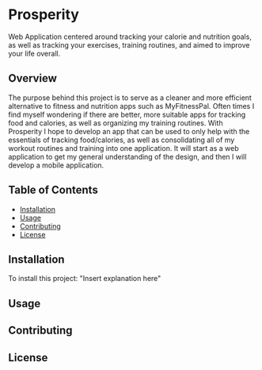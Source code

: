 # Prosperity
Web Application centered around tracking your calorie and nutrition goals, as well as tracking your exercises, 
training routines, and aimed to improve your life overall.

## Overview
The purpose behind this project is to serve as a cleaner and more efficient alternative to fitness and nutrition apps such as MyFitnessPal.
Often times I find myself wondering if there are better, more suitable apps for tracking food and calories, as well as organizing my training routines.
With Prosperity I hope to develop an app that can be used to only help with the essentials of tracking food/calories, as well as consolidating all of my workout
routines and training into one application. It will start as a web application to get my general understanding of the design, and then I will develop a mobile application.

## Table of Contents
- [Installation](#installation)
- [Usage](#usage)
- [Contributing](#contributing)
- [License](#license)

## Installation
To install this project:
"Insert explanation here"

## Usage

## Contributing

## License
